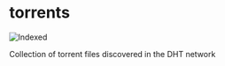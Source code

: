 torrents 
========
![Indexed](https://img.shields.io/badge/indexed-240744-blue)

Collection of torrent files discovered in the DHT network
